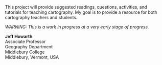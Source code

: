 This project will provide suggested readings, questions, activities, and tutorials for teaching cartography. My goal is to provide a resource for both cartography teachers and students.    

*WARNING: This is a work in progress at a very early stage of progress.*

**Jeff Howarth**  
Associate Professor  
Geography Department  
Middlebury College  
Middlebury, Vermont, USA   
